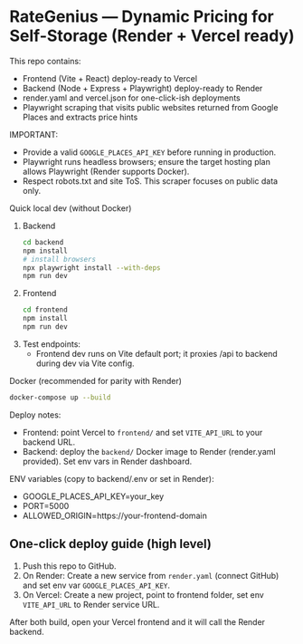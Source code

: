 # RateGenius — Dynamic Pricing for Self-Storage (Render + Vercel ready)

This repo contains:
- Frontend (Vite + React) deploy-ready to Vercel
- Backend (Node + Express + Playwright) deploy-ready to Render
- render.yaml and vercel.json for one-click-ish deployments
- Playwright scraping that visits public websites returned from Google Places and extracts price hints

IMPORTANT:
- Provide a valid `GOOGLE_PLACES_API_KEY` before running in production.
- Playwright runs headless browsers; ensure the target hosting plan allows Playwright (Render supports Docker).
- Respect robots.txt and site ToS. This scraper focuses on public data only.

Quick local dev (without Docker)
1. Backend
   ```bash
   cd backend
   npm install
   # install browsers
   npx playwright install --with-deps
   npm run dev
   ```
2. Frontend
   ```bash
   cd frontend
   npm install
   npm run dev
   ```
3. Test endpoints:
   - Frontend dev runs on Vite default port; it proxies /api to backend during dev via Vite config.

Docker (recommended for parity with Render)
```bash
docker-compose up --build
```

Deploy notes:
- Frontend: point Vercel to `frontend/` and set `VITE_API_URL` to your backend URL.
- Backend: deploy the `backend/` Docker image to Render (render.yaml provided). Set env vars in Render dashboard.

ENV variables (copy to backend/.env or set in Render):
- GOOGLE_PLACES_API_KEY=your_key
- PORT=5000
- ALLOWED_ORIGIN=https://your-frontend-domain


## One-click deploy guide (high level)

1. Push this repo to GitHub.
2. On Render: Create a new service from `render.yaml` (connect GitHub) and set env var `GOOGLE_PLACES_API_KEY`.
3. On Vercel: Create a new project, point to frontend folder, set env `VITE_API_URL` to Render service URL.

After both build, open your Vercel frontend and it will call the Render backend.
